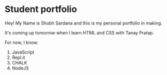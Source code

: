 # Student portfolio

Hey! My Name is Shubh Sardana and this is my personal portfolio in making.


It's coming up tomorrow when I learn HTML and CSS with Tanay Pratap.

For now, I know:

1. JavaScript
2. Repl.it
3. CHALK
4. NodeJS